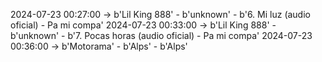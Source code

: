 2024-07-23 00:27:00 -> b'Lil King 888' - b'unknown' - b'6. Mi luz (audio oficial) - Pa mi compa'
2024-07-23 00:33:00 -> b'Lil King 888' - b'unknown' - b'7. Pocas horas (audio oficial) - Pa mi compa'
2024-07-23 00:36:00 -> b'Motorama' - b'Alps' - b'Alps'
